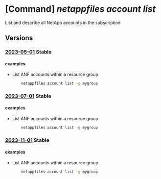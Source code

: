 # [Command] _netappfiles account list_

List and describe all NetApp accounts in the subscription.

## Versions

### [2023-05-01](/Resources/mgmt-plane/L3N1YnNjcmlwdGlvbnMve30vcHJvdmlkZXJzL21pY3Jvc29mdC5uZXRhcHAvbmV0YXBwYWNjb3VudHM=/2023-05-01.xml) **Stable**

<!-- mgmt-plane /subscriptions/{}/providers/microsoft.netapp/netappaccounts 2023-05-01 -->
<!-- mgmt-plane /subscriptions/{}/resourcegroups/{}/providers/microsoft.netapp/netappaccounts 2023-05-01 -->

#### examples

- List ANF accounts within a resource group
    ```bash
        netappfiles account list -g mygroup
    ```

### [2023-07-01](/Resources/mgmt-plane/L3N1YnNjcmlwdGlvbnMve30vcHJvdmlkZXJzL21pY3Jvc29mdC5uZXRhcHAvbmV0YXBwYWNjb3VudHM=/2023-07-01.xml) **Stable**

<!-- mgmt-plane /subscriptions/{}/providers/microsoft.netapp/netappaccounts 2023-07-01 -->
<!-- mgmt-plane /subscriptions/{}/resourcegroups/{}/providers/microsoft.netapp/netappaccounts 2023-07-01 -->

#### examples

- List ANF accounts within a resource group
    ```bash
        netappfiles account list -g mygroup
    ```

### [2023-11-01](/Resources/mgmt-plane/L3N1YnNjcmlwdGlvbnMve30vcHJvdmlkZXJzL21pY3Jvc29mdC5uZXRhcHAvbmV0YXBwYWNjb3VudHM=/2023-11-01.xml) **Stable**

<!-- mgmt-plane /subscriptions/{}/providers/microsoft.netapp/netappaccounts 2023-11-01 -->
<!-- mgmt-plane /subscriptions/{}/resourcegroups/{}/providers/microsoft.netapp/netappaccounts 2023-11-01 -->

#### examples

- List ANF accounts within a resource group
    ```bash
        netappfiles account list -g mygroup
    ```
